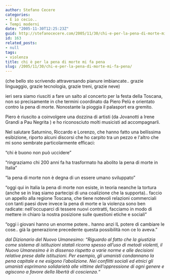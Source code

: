 ```yaml
---
author: Stefano Cecere
categories:
- E io cecio..
- Tempi moderni
date: "2005-11-30T12:25:23Z"
guid: http://stefanocecere.com/2005/11/30/chi-e-per-la-pena-di-morte-mi-fa-pena/
id: 163
related_posts:
- null
tags:
- violenza
title: chi è per la pena di morte mi fa pena
slug: /2005/11/30/chi-e-per-la-pena-di-morte-mi-fa-pena/
---
```


<img src='/wp-content/pena_di_morte.jpg' alt='' align='left' />(che bello sto scrivendo attraversando pianure imbiancate.. grazie linguaggio, grazie tecnologia, grazie treni, grazie neve)

ieri sera siamo riusciti a fare un salto al concerto per la festa della Toscana, non so precisamente in che termini coordinato da Piero Pel&#xf9; e orientato contro la pena di morte. Nonostante la pioggia il palasport era gremito.
  
Piero è riuscito a coinvolgere una dozzina di artisti (da Jovanotti a Irene Grandi a Pau Negrita ) e ho riconosciuto molti musicisti ad accompagnarli.

Nel salutare Saturnino, Riccardo e Lorenzo, che hanno fatto una bellissima esibizione, riporto alcuni discorsi che ho carpito tra un pezzo e l'altro che mi sono sembrate particolarmente efficaci:

&#x201c;chi è buono non può uccidere&#x201d;
  
&#x201c;ringraziamo chi 200 anni fa ha trasformato ha abolito la pena di morte in Italia&#x201d;
  
&#x201c;la pena di morte non è degna di un essere umano sviluppato&#x201d;

&#x201c;oggi qui in Italia la pena di morte non esiste, in teoria neanche la tortura (anche se in Iraq siamo partecipi di una coalizione che la supporta).. faccio un appello alla regione Toscana, che tiene notevoli relazioni commerciali con tanti paesi dove invece la pena di morte e la violenza sono ben radicate: nell'occuparci di tessere nuovi contratti, facciamo in modo di mettere in chiaro la nostra posizione sulle questioni etiche e sociali&#x201d;

&#x201c;oggi i giovani hanno un enorme potere.. hanno anzi IL potere di cambiare le cose.. gi&#xe0; la generazione precedente questa possibilit&#xe0; non ce lo aveva.&#x201d;

_dal Dizionario del Nuovo Umanesimo: &#x201c;Riguardo al fatto che la giustizia come sistema di istituzioni statali ricorra spesso all&#8217;uso di metodi violenti, il Nuovo Umanesimo è in dissenso rispetto a varie norme e alle decisioni relative prese dalle istituzioni. Per esempio, gli umanisti condannano la pena capitale e ne esigono l&#8217;abolizione. Nei conflitti sociali ed etnici gli umanisti esprimono solidariet&#xe0; alle vittime dell&#8217;oppressione di ogni genere e agiscono a favore della libert&#xe0; di coscienza.&#x201c;_
